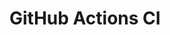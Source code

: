 # GitHub Actions CI


























































































































































































































































































































































































































































































































































































































































































































































































































































































































































































